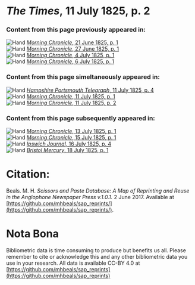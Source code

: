 # *The Times*, 11 July 1825, p. 2  
  
### Content from this page previously appeared in:  
![Hand](http://scissorsandpaste.net/wp-content/uploads/2017/06/smallhandpointer.png) [*Morning Chronicle*, 21 June 1825, p. 1](https://mhbeals.github.io/sap_html/Morning-Chronicle/Morning-Chronicle-21-June-1825-p-1)  
![Hand](http://scissorsandpaste.net/wp-content/uploads/2017/06/smallhandpointer.png) [*Morning Chronicle*, 27 June 1825, p. 1](https://mhbeals.github.io/sap_html/Morning-Chronicle/Morning-Chronicle-27-June-1825-p-1)  
![Hand](http://scissorsandpaste.net/wp-content/uploads/2017/06/smallhandpointer.png) [*Morning Chronicle*, 4 July 1825, p. 1](https://mhbeals.github.io/sap_html/Morning-Chronicle/Morning-Chronicle-4-July-1825-p-1)  
![Hand](http://scissorsandpaste.net/wp-content/uploads/2017/06/smallhandpointer.png) [*Morning Chronicle*, 6 July 1825, p. 1](https://mhbeals.github.io/sap_html/Morning-Chronicle/Morning-Chronicle-6-July-1825-p-1)  
  
### Content from this page simeltaneously appeared in:  
![Hand](http://scissorsandpaste.net/wp-content/uploads/2017/06/smallhandpointer.png) [*Hampshire Portsmouth Telegraph*, 11 July 1825, p. 4](https://mhbeals.github.io/sap_html/Hampshire-Portsmouth-Telegraph/Hampshire-Portsmouth-Telegraph-11-July-1825-p-4)  
![Hand](http://scissorsandpaste.net/wp-content/uploads/2017/06/smallhandpointer.png) [*Morning Chronicle*, 11 July 1825, p. 1](https://mhbeals.github.io/sap_html/Morning-Chronicle/Morning-Chronicle-11-July-1825-p-1)  
![Hand](http://scissorsandpaste.net/wp-content/uploads/2017/06/smallhandpointer.png) [*Morning Chronicle*, 11 July 1825, p. 2](https://mhbeals.github.io/sap_html/Morning-Chronicle/Morning-Chronicle-11-July-1825-p-2)  
  
### Content from this page subsequently appeared in:  
![Hand](http://scissorsandpaste.net/wp-content/uploads/2017/06/smallhandpointer.png) [*Morning Chronicle*, 13 July 1825, p. 1](https://mhbeals.github.io/sap_html/Morning-Chronicle/Morning-Chronicle-13-July-1825-p-1)  
![Hand](http://scissorsandpaste.net/wp-content/uploads/2017/06/smallhandpointer.png) [*Morning Chronicle*, 15 July 1825, p. 1](https://mhbeals.github.io/sap_html/Morning-Chronicle/Morning-Chronicle-15-July-1825-p-1)  
![Hand](http://scissorsandpaste.net/wp-content/uploads/2017/06/smallhandpointer.png) [*Ipswich Journal*, 16 July 1825, p. 4](https://mhbeals.github.io/sap_html/Ipswich-Journal/Ipswich-Journal-16-July-1825-p-4)  
![Hand](http://scissorsandpaste.net/wp-content/uploads/2017/06/smallhandpointer.png) [*Bristol Mercury*, 18 July 1825, p. 1](https://mhbeals.github.io/sap_html/Bristol-Mercury/Bristol-Mercury-18-July-1825-p-1)  


# Citation: 

Beals. M. H. *Scissors and Paste Database: A Map of Reprinting and Reuse in the Anglophone Newspaper Press v.1.0.1.* 2 June 2017. Available at [https://github.com/mhbeals/sap_reprints/](https://github.com/mhbeals/sap_reprints/). 

# Nota Bona

Bibliometric data is time consuming to produce but benefits us all. Please remember to cite or acknowledge this and any other bibliometric data you use in your research. All data is available CC-BY 4.0 at [https://github.com/mhbeals/sap_reprints](https://github.com/mhbeals/sap_reprints)